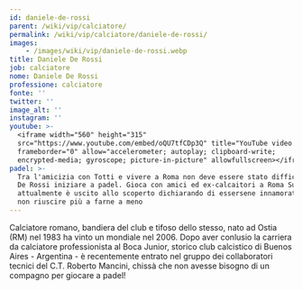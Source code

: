 ```yaml
---
id: daniele-de-rossi
parent: /wiki/vip/calciatore/
permalink: /wiki/vip/calciatore/daniele-de-rossi/
images:
    - /images/wiki/vip/daniele-de-rossi.webp
title: Daniele De Rossi
job: calciatore
nome: Daniele De Rossi
professione: calciatore
fonte: ''
twitter: ''
image_alt: ''
instagram: ''
youtube: >-
  <iframe width="560" height="315"
  src="https://www.youtube.com/embed/oQU7tfCDp3Q" title="YouTube video player"
  frameborder="0" allow="accelerometer; autoplay; clipboard-write;
  encrypted-media; gyroscope; picture-in-picture" allowfullscreen></iframe>
padel: >-
  Tra l'amicizia con Totti e vivere a Roma non deve essere stato difficile per
  De Rossi iniziare a padel. Gioca con amici ed ex-calcaitori a Roma Sud ed
  attualmente è uscito allo scoperto dichiarando di essersene innamorato e di
  non riuscire più a farne a meno
---
```

Calciatore romano, bandiera del club e tifoso dello stesso, nato ad Ostia (RM) nel 1983 ha vinto un mondiale nel 2006. Dopo aver conlusio la carriera da calciatore professionista al Boca Junior, storico club calcistico di Buenos Aires - Argentina - è recentemente entrato nel gruppo dei collaboratori tecnici del C.T. Roberto Mancini, chissà che non avesse bisogno di un compagno per giocare a padel!